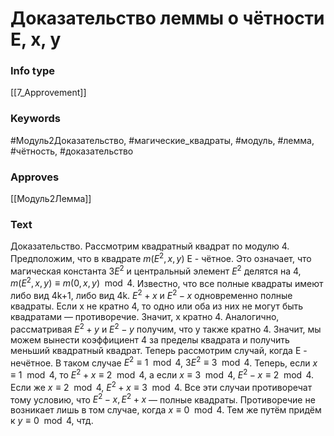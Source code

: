 # Доказательство леммы о чётности E, x, y
### Info type
[[7_Approvement]]
### Keywords
#Модуль2Доказательство, #магические_квадраты, #модуль, #лемма, #чётность, #доказательство
### Approves
[[Модуль2Лемма]]
### Text
Доказательство. Рассмотрим квадратный квадрат по модулю 4. Предположим, что в квадрате $m(E^2, x, y)$ E - чётное. Это означает, что магическая константа $3E^2$ и центральный элемент $E^2$ делятся на 4, $m(E^2, x, y) \equiv m(0, x, y) \mod 4$. Известно, что все полные квадраты имеют либо вид 4k+1, либо вид 4k. $E^2 + x$ и $E^2 - x$ одновременно полные квадраты. Если x не кратно 4, то одно или оба из них не могут быть квадратами — противоречие. Значит, x кратно 4. Аналогично, рассматривая $E^2 + y$ и $E^2 - y$ получим, что y также кратно 4. Значит, мы можем вынести коэффициент 4 за пределы квадрата и получить меньший квадратный квадрат. Теперь рассмотрим случай, когда Е - нечётное. В таком случае $E^2 \equiv 1 \mod 4$, $3E^2 \equiv 3 \mod 4$. Теперь, если $x \equiv 1 \mod 4$, то $E^2 + x \equiv 2 \mod 4$, а если $x \equiv 3 \mod 4$, $E^2 - x \equiv 2 \mod 4$. Если же $x \equiv 2 \mod 4$, $E^2 + x \equiv 3 \mod 4$. Все эти случаи противоречат тому условию, что $E^2 - x, E^2 + x$ — полные квадраты. Противоречие не возникает лишь в том случае, когда $x \equiv 0 \mod 4$. Тем же путём придём к $y \equiv 0 \mod 4$, чтд.